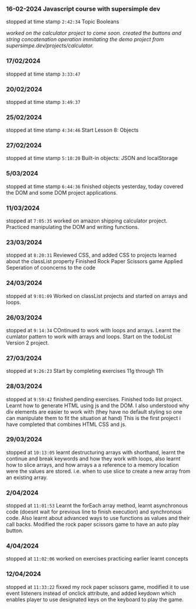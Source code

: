 ### 16-02-2024 Javascript course with supersimple dev
stopped at time stamp `2:42:34` Topic Booleans

*worked on the calculator project to come soon. created the buttons and string concatenation operation immitating the demo project from supersimpe.dev/projects/calculator.*

### 17/02/2024
stopped at time stamp `3:33:47`

### 20/02/2024
stopped at time stamp `3:49:37`

### 25/02/2024
stopped at time stamp `4:34:46` 
Start Lesson 8: Objects

### 27/02/2024
stopped at time stamp `5:10:20`
Built-in objects: JSON and localStorage

### 5/03/2024
stopped at time stamp `6:44:36`
finished objects yesterday, today covered the DOM and some DOM project applications.

### 11/03/2024
stopped at `7:05:35`
worked on amazon shipping calculator project. Practiced manipulating the DOM and writing functions.

### 23/03/2024
stopped at `8:20:31`
Reviewed CSS, and added CSS to projects
learned about the classList property
Finished Rock Paper Scissors game
Applied Seperation of cooncerns to the code

### 24/03/2024
stopped at `9:01:09`
Worked on classList projects and started on arrays and loops.

### 26/03/2024
stopped at `9:14:34`
COntinued to work with loops and arrays. Learnt the cumlator pattern to work with arrays and loops. Start on the todoList Version 2 project.

### 27/03/2024
stopped at `9:26:23`
Start by completing exercises 11g through 11h

### 28/03/2024
stopped at `9:59:42`
finished pending exercises.
Finished todo list project.
Learnt how to generate HTML using js and the DOM. 
I also understood why div elements are easier to work with (they have no default styling so one can manipulate them to fit the situation at hand)
This is the first project i have completed that combines HTML CSS and js.

### 29/03/2024
stopped at `10:13:05`
learnt destructuring arrays with shorthand, learnt the continue and break keywords and how they work with loops, also learnt how to slice arrays, and how arrays a a reference to a memory location were the values are stored. i.e. when to use slice to create a new array from an existing array.

### 2/04/2024
stopped at `11:01:53`
Learnt the forEach array method, learnt asynchronous code (doesnt wait for previous line to finish execution) and synchronous code. Also learnt about advanced ways to use functions as values and their call backs. Modified the rock paper scissors game to have an auto play button.

### 4/04/2024
stopped at `11:02:06`
worked on exercises practicing earlier learnt concepts

### 12/04/2024
stopped at `11:33:22`
fixxed my rock paper scissors game, modified it to use event listeners instead of onclick attribute, and added keydown which enables player to use designated keys on the keyboard to play the game.